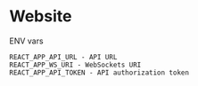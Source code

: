 # Website

ENV vars
```
REACT_APP_API_URL - API URL
REACT_APP_WS_URI - WebSockets URI
REACT_APP_API_TOKEN - API authorization token
```